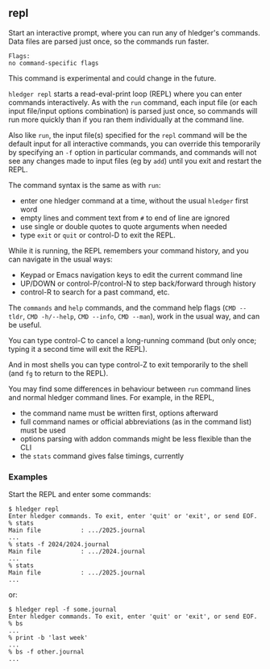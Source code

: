 ## repl

Start an interactive prompt, where you can run any of hledger's commands.
Data files are parsed just once, so the commands run faster.

```flags
Flags:
no command-specific flags
```

This command is experimental and could change in the future.

`hledger repl` starts a read-eval-print loop (REPL) where you can enter commands interactively.
As with the `run` command, each input file (or each input file/input options combination) is parsed just once,
so commands will run more quickly than if you ran them individually at the command line.

Also like `run`, the input file(s) specified for the `repl` command will be the default input for all interactive commands,
you can override this temporarily by specifying an `-f` option in particular commands,
and commands will not see any changes made to input files (eg by `add`) until you exit and restart the REPL.

The command syntax is the same as with `run`:

- enter one hledger command at a time, without the usual `hledger` first word
- empty lines and comment text from `#` to end of line are ignored
- use single or double quotes to quote arguments when needed
- type `exit` or `quit` or control-D to exit the REPL.

While it is running, the REPL remembers your command history, and you can navigate in the usual ways:

- Keypad or Emacs navigation keys to edit the current command line
- UP/DOWN or control-P/control-N to step back/forward through history
- control-R to search for a past command, etc.

The `commands` and `help` commands, and the command help flags (`CMD --tldr`, `CMD -h/--help`, `CMD --info`, `CMD --man`),
work in the usual way, and can be useful.

You can type control-C to cancel a long-running command (but only once; typing it a second time will exit the REPL).

And in most shells you can type control-Z to exit temporarily to the shell (and `fg` to return to the REPL).

You may find some differences in behaviour between `run` command lines and normal hledger command lines.
For example, in the REPL,

- the command name must be written first, options afterward
- full command names or official abbreviations (as in the command list) must be used
- options parsing with addon commands might be less flexible than the CLI
- the `stats` command gives false timings, currently

### Examples

Start the REPL and enter some commands:
```cli
$ hledger repl 
Enter hledger commands. To exit, enter 'quit' or 'exit', or send EOF.
% stats
Main file           : .../2025.journal
...
% stats -f 2024/2024.journal 
Main file           : .../2024.journal
...
% stats
Main file           : .../2025.journal
...
```

or:
```cli
$ hledger repl -f some.journal
Enter hledger commands. To exit, enter 'quit' or 'exit', or send EOF.
% bs
...
% print -b 'last week'
...
% bs -f other.journal
...
```
